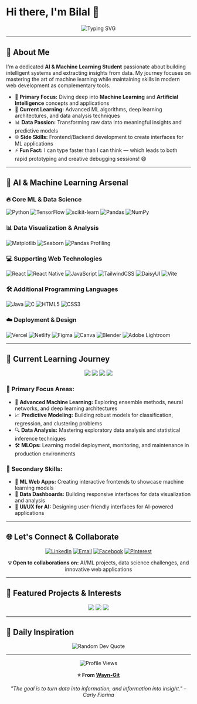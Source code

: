 # Hi there, I'm Bilal 👋

<div align="center">
  <img src="https://readme-typing-svg.herokuapp.com?font=Fira+Code&pause=1000&color=00D4AA&center=true&vCenter=true&width=500&lines=AI+%26+Machine+Learning+Student;Data+Science+Enthusiast;Python+Developer;Building+Intelligent+Solutions" alt="Typing SVG" />
</div>

---

## 🤖 About Me

I'm a dedicated **AI & Machine Learning Student** passionate about building intelligent systems and extracting insights from data. My journey focuses on mastering the art of machine learning while maintaining skills in modern web development as complementary tools.

- 🧠 **Primary Focus:** Diving deep into **Machine Learning** and **Artificial Intelligence** concepts and applications
- 🔬 **Current Learning:** Advanced ML algorithms, deep learning architectures, and data analysis techniques
- 📊 **Data Passion:** Transforming raw data into meaningful insights and predictive models
- 🌐 **Side Skills:** Frontend/Backend development to create interfaces for ML applications
- ⚡ **Fun Fact:** I can type faster than I can think — which leads to both rapid prototyping and creative debugging sessions! 😄

---

## 🧠 AI & Machine Learning Arsenal

### **🔥 Core ML & Data Science**
![Python](https://img.shields.io/badge/Python-FFD43B?style=for-the-badge&logo=python&logoColor=blue)
![TensorFlow](https://img.shields.io/badge/TensorFlow-FF6F00?style=for-the-badge&logo=tensorflow&logoColor=white)
![scikit-learn](https://img.shields.io/badge/scikit--learn-F7931E?style=for-the-badge&logo=scikit-learn&logoColor=white)
![Pandas](https://img.shields.io/badge/Pandas-2C2D72?style=for-the-badge&logo=pandas&logoColor=white)
![NumPy](https://img.shields.io/badge/NumPy-777BB4?style=for-the-badge&logo=numpy&logoColor=white)

### **📊 Data Visualization & Analysis**
![Matplotlib](https://img.shields.io/badge/Matplotlib-11557c?style=for-the-badge&logo=matplotlib&logoColor=white)
![Seaborn](https://img.shields.io/badge/Seaborn-3776AB?style=for-the-badge&logo=python&logoColor=white)
![Pandas Profiling](https://img.shields.io/badge/Pandas_Profiling-150458?style=for-the-badge&logo=pandas&logoColor=white)

### **💻 Supporting Web Technologies**
![React](https://img.shields.io/badge/React-20232A?style=for-the-badge&logo=react&logoColor=61DAFB)
![React Native](https://img.shields.io/badge/React_Native-20232A?style=for-the-badge&logo=react&logoColor=61DAFB)
![JavaScript](https://img.shields.io/badge/JavaScript-323330?style=for-the-badge&logo=javascript&logoColor=F7DF1E)
![TailwindCSS](https://img.shields.io/badge/Tailwind_CSS-38B2AC?style=for-the-badge&logo=tailwind-css&logoColor=white)
![DaisyUI](https://img.shields.io/badge/DaisyUI-5A0EF8?style=for-the-badge&logo=daisyui&logoColor=white)
![Vite](https://img.shields.io/badge/Vite-646CFF?style=for-the-badge&logo=vite&logoColor=white)

### **🛠️ Additional Programming Languages**
![Java](https://img.shields.io/badge/Java-ED8B00?style=for-the-badge&logo=openjdk&logoColor=white)
![C](https://img.shields.io/badge/C-00599C?style=for-the-badge&logo=c&logoColor=white)
![HTML5](https://img.shields.io/badge/HTML5-E34F26?style=for-the-badge&logo=html5&logoColor=white)
![CSS3](https://img.shields.io/badge/CSS3-1572B6?style=for-the-badge&logo=css3&logoColor=white)

### **☁️ Deployment & Design**
![Vercel](https://img.shields.io/badge/Vercel-000000?style=for-the-badge&logo=vercel&logoColor=white)
![Netlify](https://img.shields.io/badge/Netlify-00C7B7?style=for-the-badge&logo=netlify&logoColor=white)
![Figma](https://img.shields.io/badge/Figma-F24E1E?style=for-the-badge&logo=figma&logoColor=white)
![Canva](https://img.shields.io/badge/Canva-00C4CC?style=for-the-badge&logo=canva&logoColor=white)
![Blender](https://img.shields.io/badge/Blender-F5792A?style=for-the-badge&logo=blender&logoColor=white)
![Adobe Lightroom](https://img.shields.io/badge/Adobe%20Lightroom-31A8FF?style=for-the-badge&logo=Adobe%20Lightroom&logoColor=white)

---

## 🎯 Current Learning Journey

<div align="center">
  <img src="https://img.shields.io/badge/🧠_Deep_Learning-Neural_Networks-FF6B6B?style=for-the-badge" />
  <img src="https://img.shields.io/badge/📊_Data_Science-Statistical_Analysis-4ECDC4?style=for-the-badge" />
  <img src="https://img.shields.io/badge/🤖_ML_Algorithms-Supervised_Learning-45B7D1?style=for-the-badge" />
  <img src="https://img.shields.io/badge/🔍_Feature_Engineering-Data_Preprocessing-96CEB4?style=for-the-badge" />
</div>

### **🚀 Primary Focus Areas:**
- 🧠 **Advanced Machine Learning:** Exploring ensemble methods, neural networks, and deep learning architectures
- 📈 **Predictive Modeling:** Building robust models for classification, regression, and clustering problems
- 🔍 **Data Analysis:** Mastering exploratory data analysis and statistical inference techniques
- 🛠️ **MLOps:** Learning model deployment, monitoring, and maintenance in production environments

### **🌟 Secondary Skills:**
- 🎨 **ML Web Apps:** Creating interactive frontends to showcase machine learning models
- 📱 **Data Dashboards:** Building responsive interfaces for data visualization and analysis
- 🎯 **UI/UX for AI:** Designing user-friendly interfaces for AI-powered applications

---

## 🌐 Let's Connect & Collaborate

<div align="center">
  
[![LinkedIn](https://img.shields.io/badge/LinkedIn-0077B5?style=for-the-badge&logo=linkedin&logoColor=white)](https://linkedin.com/in/bilal-rukundi)
[![Email](https://img.shields.io/badge/Email-D14836?style=for-the-badge&logo=gmail&logoColor=white)](mailto:bilalrukund1658@gmail.com)
[![Facebook](https://img.shields.io/badge/Facebook-1877F2?style=for-the-badge&logo=facebook&logoColor=white)](https://facebook.com/Bilal-Rukundi)
[![Pinterest](https://img.shields.io/badge/Pinterest-E60023?style=for-the-badge&logo=pinterest&logoColor=white)](https://pinterest.com/WaynBil)

**💡 Open to collaborations on:** AI/ML projects, data science challenges, and innovative web applications

</div>

---

## 🎨 Featured Projects & Interests

<div align="center">
  <img src="https://img.shields.io/badge/🎬_Movie_Analytics-Data_Driven_Insights-E50914?style=for-the-badge" />
  <img src="https://img.shields.io/badge/🤖_ML_Web_Apps-Interactive_Models-00D4AA?style=for-the-badge" />
  <img src="https://img.shields.io/badge/📊_Data_Visualization-Beautiful_Charts-FF6B6B?style=for-the-badge" />
</div>

---

## 💭 Daily Inspiration

<div align="center">
  <img src="https://quotes-github-readme.vercel.app/api?type=horizontal&theme=vue" alt="Random Dev Quote"/>
</div>

---

<div align="center">
  <img src="https://komarev.com/ghpvc/?username=Wayn-Git&label=Profile%20views&color=00D4AA&style=flat" alt="Profile Views" />
  
  **⭐ From [Wayn-Git](https://github.com/Wayn-Git)**
  
  *"The goal is to turn data into information, and information into insight." – Carly Fiorina*
</div></div>
